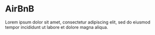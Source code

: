 # AirBnB
Lorem ipsum dolor sit amet, consectetur adipiscing elit, sed do eiusmod tempor incididunt ut labore et dolore magna aliqua.
